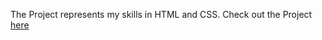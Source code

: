 The Project represents my skills in HTML and CSS.
Check out the Project [here](https://yug34.github.io/google-homepage/)
